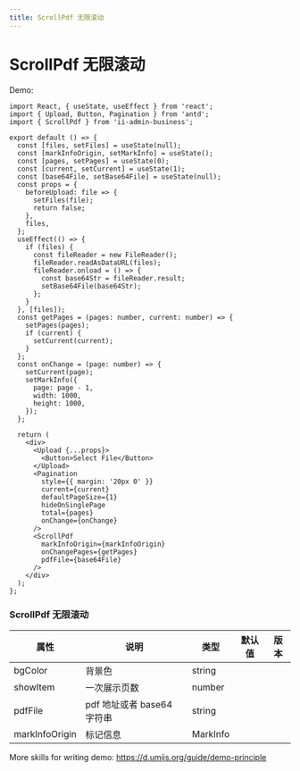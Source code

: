 ```yaml
---
title: ScrollPdf 无限滚动
---
```


# ScrollPdf 无限滚动

Demo:

```tsx
import React, { useState, useEffect } from 'react';
import { Upload, Button, Pagination } from 'antd';
import { ScrollPdf } from 'ii-admin-business';

export default () => {
  const [files, setFiles] = useState(null);
  const [markInfoOrigin, setMarkInfo] = useState();
  const [pages, setPages] = useState(0);
  const [current, setCurrent] = useState(1);
  const [base64File, setBase64File] = useState(null);
  const props = {
    beforeUpload: file => {
      setFiles(file);
      return false;
    },
    files,
  };
  useEffect(() => {
    if (files) {
      const fileReader = new FileReader();
      fileReader.readAsDataURL(files);
      fileReader.onload = () => {
        const base64Str = fileReader.result;
        setBase64File(base64Str);
      };
    }
  }, [files]);
  const getPages = (pages: number, current: number) => {
    setPages(pages);
    if (current) {
      setCurrent(current);
    }
  };
  const onChange = (page: number) => {
    setCurrent(page);
    setMarkInfo({
      page: page - 1,
      width: 1000,
      height: 1000,
    });
  };

  return (
    <div>
      <Upload {...props}>
        <Button>Select File</Button>
      </Upload>
      <Pagination
        style={{ margin: '20px 0' }}
        current={current}
        defaultPageSize={1}
        hideOnSinglePage
        total={pages}
        onChange={onChange}
      />
      <ScrollPdf
        markInfoOrigin={markInfoOrigin}
        onChangePages={getPages}
        pdfFile={base64File}
      />
    </div>
  );
};
```

### ScrollPdf 无限滚动

| 属性           | 说明                       | 类型     | 默认值 | 版本 |
| -------------- | -------------------------- | -------- | ------ | ---- |
| bgColor        | 背景色                     | string   |        |      |
| showItem       | 一次展示页数               | number   |        |      |
| pdfFile        | pdf 地址或者 base64 字符串 | string   |        |      |
| markInfoOrigin | 标记信息                   | MarkInfo |        |      |

More skills for writing demo: https://d.umijs.org/guide/demo-principle
